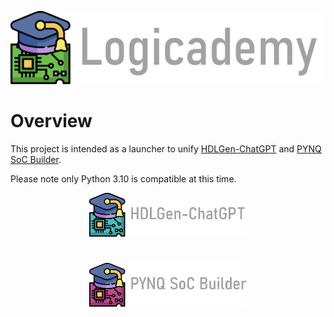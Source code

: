 <p align="center">
  <img src="assets/png/title.png" />
</p>

# Overview
This project is intended as a launcher to unify [HDLGen-ChatGPT](https://github.com/Logicademy/HDLGen-ChatGPT) and [PYNQ SoC Builder](https://github.com/Logicademy/PYNQ-SoC-Builder).

Please note only Python 3.10 is compatible at this time.

<p align="center">
  <img src="assets/png/hdlgen_title_blue.png" width="50%" height="50%" />
</p>

#

<p align="center">
  <img src="assets/png/pynq_title.png" width="50%" height="50%" />
</p>

#
